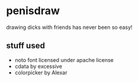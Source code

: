 # penisdraw
drawing dicks with friends has never been so easy!

## stuff used
- noto font licensed under apache license
- cdata by excessive
- colorpicker by Alexar
